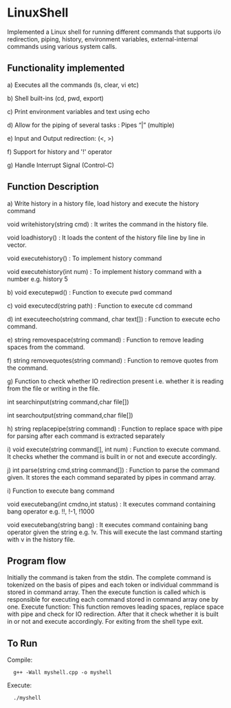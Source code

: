 # LinuxShell

Implemented a Linux shell for running different commands that supports i/o redirection, piping, history, environment variables, external-internal commands using various system calls.

## Functionality implemented

a) Executes all the commands (ls, clear, vi etc) 

b) Shell built-ins (cd, pwd, export) 

c) Print environment variables and text using echo

d) Allow for the piping of several tasks :  Pipes “|” (multiple) 

e) Input and Output redirection: (<, >) 

f) Support for history and '!' operator 

g) Handle Interrupt Signal (Control-C)

## Function Description

a) Write history in a history file, load history and execute the history command 

  void writehistory(string cmd) : It writes the command in the history file.
  
  void loadhistory() : It loads the content of the history file line by line in vector. 
  
  void executehistory() : To implement history command
  
  void executehistory(int num) : To implement history command with a number e.g. history 5

b) void executepwd() : Function to execute pwd command

c) void executecd(string path) : Function to execute cd command

d) int executeecho(string command, char text[]) : Function to execute echo command.

e) string removespace(string command) : Function to remove leading spaces from the command.

f) string removequotes(string command) : Function to remove quotes from the command.

g) Function to check whether IO redirection present i.e. whether it is reading from the file or writing in the file.
  
  int searchinput(string command,char file[])

  int searchoutput(string command,char file[])

h) string replacepipe(string command) : Function to replace space with pipe for parsing after each command is extracted separately

i) void execute(string command[], int num) : Function to execute command. It checks whether the command is built in or not and execute accordingly.

j) int parse(string cmd,string command[]) : Function to parse the command given. It stores the each command separated by pipes in command array.

i) Function to execute bang command

  void executebang(int cmdno,int status) : It executes command containing bang operator e.g. !!, !-1, !1000
  
  void executebang(string bang) : It executes command containing bang operator given the string e.g. !v. This will execute the last command starting with v in the history file. 


## Program flow

Initially the command is taken from the stdin. 
The complete command is tokenized on the basis of pipes and each token or individual commmand is stored in command array.
Then the execute function is called which is responsible for executing each command stored in command array one by one.
Execute function: This function removes leading spaces, replace space with pipe and check for IO redirection. After that it check whether it is built in or not and execute accordingly.
For exiting from the shell type exit.

## To Run

 Compile:	
      
      g++ -Wall myshell.cpp -o myshell

  Execute:
      
      ./myshell
